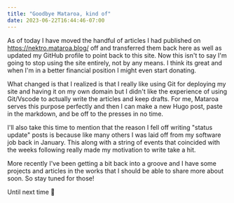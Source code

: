 ```yaml
---
title: "Goodbye Mataroa, kind of"
date: 2023-06-22T16:44:46-07:00
---
```


As of today I have moved the handful of articles I had published on https://nektro.mataroa.blog/ off and transferred them back here as well as updated my GitHub profile to point back to this site. Now this isn't to say I'm going to stop using the site entirely, not by any means. I think its great and when I'm in a better financial position I might even start donating.

What changed is that I realized is that I really like using Git for deploying my site and having it on my own domain but I didn't like the experience of using Git/Vscode to actually write the articles and keep drafts. For me, Mataroa serves this purpose perfectly and then I can make a new Hugo post, paste in the markdown, and be off to the presses in no time.

I'll also take this time to mention that the reason I fell off writing "status update" posts is because like many others I was laid off from my software job back in January. This along with a string of events that coincided with the weeks following really made my motivation to write take a hit.

More recently I've been getting a bit back into a groove and I have some projects and articles in the works that I should be able to share more about soon. So stay tuned for those!

Until next time 👋
